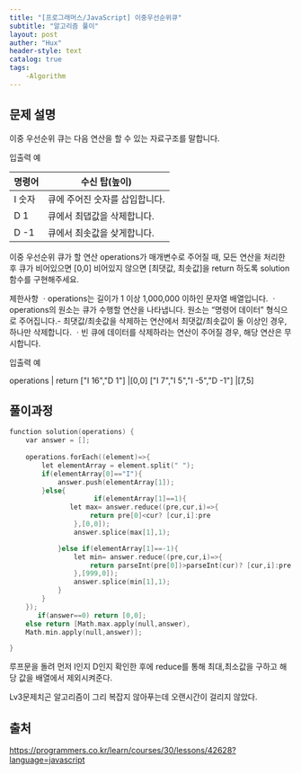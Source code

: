 ```yaml
---
title: "[프로그래머스/JavaScript] 이중우선순위큐"
subtitle: "알고리즘 풀이"
layout: post
auther: "Hux"
header-style: text
catalog: true
tags:
    -Algorithm
---
```



문제 설명
-------
이중 우선순위 큐는 다음 연산을 할 수 있는 자료구조를 말합니다.

입출력 예

명령어                                          |   수신 탑(높이)
--------                                        |   ------
I 숫자	    |  큐에 주어진 숫자를 삽입합니다.
D 1 | 큐에서 최댑값을 삭제합니다.
D -1 | 큐에서 최솟값을 샂게합니다.

이중 우선순위 큐가 할 연산 operations가 매개변수로 주어질 때, 모든 연산을 처리한 후 큐가 비어있으면 [0,0] 비어있지 않으면 [최댓값, 최솟값]을 return 하도록 solution 함수를 구현해주세요.

제한사항
ㆍoperations는 길이가 1 이상 1,000,000 이하인 문자열 배열입니다.
ㆍoperations의 원소는 큐가 수행할 연산을 나타냅니다.
원소는 “명령어 데이터” 형식으로 주어집니다.- 최댓값/최솟값을 삭제하는 연산에서 최댓값/최솟값이 둘 이상인 경우, 하나만 삭제합니다.
ㆍ빈 큐에 데이터를 삭제하라는 연산이 주어질 경우, 해당 연산은 무시합니다.


입출력 예

operations                  |    return
["I 16","D 1"]              |[0,0]
["I 7","I 5","I -5","D -1"] |[7,5]

풀이과정
-------

```cpp
function solution(operations) {
    var answer = [];
    
    operations.forEach((element)=>{
        let elementArray = element.split(" ");
        if(elementArray[0]=="I"){
            answer.push(elementArray[1]);
        }else{
                     if(elementArray[1]==1){
               let max= answer.reduce((pre,cur,i)=>{
                    return pre[0]<cur? [cur,i]:pre 
                },[0,0]);
                answer.splice(max[1],1);

            }else if(elementArray[1]==-1){
                let min= answer.reduce((pre,cur,i)=>{
                    return parseInt(pre[0])>parseInt(cur)? [cur,i]:pre 
                },[999,0]);
                answer.splice(min[1],1);
            }
        }
    });
       if(answer==0) return [0,0];
    else return [Math.max.apply(null,answer),
    Math.min.apply(null,answer)];

}
```
 루프문을 돌려 먼저 I인지 D인지 확인한 후에 reduce를 통해 최대,최소값을 구하고 해당 값을 배열에서 제외시켜준다.

Lv3문제치곤 알고리즘이 그리 복잡지 않아푸는데 오랜시간이 걸리지 않았다.




출처
---
https://programmers.co.kr/learn/courses/30/lessons/42628?language=javascript